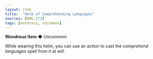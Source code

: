 ```yaml
---
layout: item
title:  "Helm of Comprehending Languages"
sources: [DMG.173]
tags: [wondrous, uncommon]
---
```


**Wondrous Item** ◆ *Uncommon*

While wearing this helm, you can use an action to cast the *comprehend languages* spell from it at will.